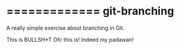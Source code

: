 =============
git-branching
=============

A really simple exercise about branching in Git.

This is BULLSH*T
Ofc this is!
Indeed my padawan!
